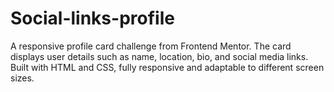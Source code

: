 # Social-links-profile
A responsive profile card challenge from Frontend Mentor. The card displays user details such as name, location, bio, and social media links. Built with HTML and CSS, fully responsive and adaptable to different screen sizes.
